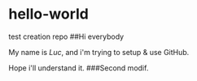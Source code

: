 # hello-world
test creation repo
##Hi everybody

My name is *Luc*, and i'm trying to setup & use GitHub.

Hope i'll understand it.
###Second modif.
